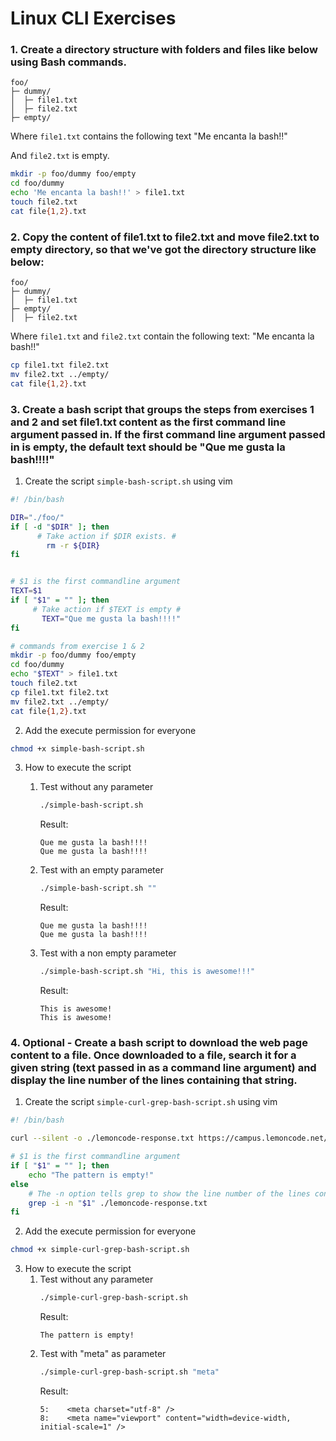 # Linux CLI Exercises

### 1. Create a directory structure with folders and files like below using Bash commands.

```
foo/
├─ dummy/
│  ├─ file1.txt
│  ├─ file2.txt
├─ empty/
```

Where `file1.txt` contains the following text "Me encanta la bash!!"

And `file2.txt` is empty.

```bash
mkdir -p foo/dummy foo/empty
cd foo/dummy
echo 'Me encanta la bash!!' > file1.txt
touch file2.txt
cat file{1,2}.txt
```

### 2. Copy the content of file1.txt to file2.txt and move file2.txt to empty directory, so that we've got the directory structure like below:


```
foo/
├─ dummy/
│  ├─ file1.txt
├─ empty/
│  ├─ file2.txt
```

Where `file1.txt` and `file2.txt` contain the following text: "Me encanta la bash!!"

```bash
cp file1.txt file2.txt
mv file2.txt ../empty/
cat file{1,2}.txt
```

### 3. Create a bash script that groups the steps from exercises 1 and 2 and set file1.txt content as the first command line argument passed in. If the first command line argument passed in is empty, the default text should be "Que me gusta la bash!!!!"

1. Create the script `simple-bash-script.sh` using vim
```bash
#! /bin/bash

DIR="./foo/"
if [ -d "$DIR" ]; then
	  # Take action if $DIR exists. #
	    rm -r ${DIR}
fi


# $1 is the first commandline argument
TEXT=$1
if [ "$1" = "" ]; then
	 # Take action if $TEXT is empty #
	   TEXT="Que me gusta la bash!!!!"       
fi

# commands from exercise 1 & 2 
mkdir -p foo/dummy foo/empty
cd foo/dummy
echo "$TEXT" > file1.txt
touch file2.txt
cp file1.txt file2.txt
mv file2.txt ../empty/
cat file{1,2}.txt
```

2. Add the execute permission for everyone 
```bash
chmod +x simple-bash-script.sh
```

3. How to execute the script
   1. Test without any parameter
      ```bash
      ./simple-bash-script.sh
      ```
      Result:
      ```
      Que me gusta la bash!!!!
      Que me gusta la bash!!!!
      ```
    2. Test with an empty parameter
        ```bash
        ./simple-bash-script.sh ""
        ```
        Result:
        ```
        Que me gusta la bash!!!!
        Que me gusta la bash!!!!
        ```

    3. Test with a non empty parameter
        ```bash
        ./simple-bash-script.sh "Hi, this is awesome!!!"
        ```
        Result:
        ```
        This is awesome!
        This is awesome!
        ```


### 4. Optional - Create a bash script to download the web page content to a file. Once downloaded to a file, search it for a given string (text passed in as a command line argument) and display the line number of the lines containing that string.

1. Create the script `simple-curl-grep-bash-script.sh` using vim
```bash
#! /bin/bash

curl --silent -o ./lemoncode-response.txt https://campus.lemoncode.net/

# $1 is the first commandline argument
if [ "$1" = "" ]; then
	echo "The pattern is empty!"
else
	# The -n option tells grep to show the line number of the lines containing a string that matches a pattern
	grep -i -n "$1" ./lemoncode-response.txt
fi
```

2. Add the execute permission for everyone 
```bash
chmod +x simple-curl-grep-bash-script.sh
```

3. How to execute the script
   1. Test without any parameter
      ```bash
      ./simple-curl-grep-bash-script.sh
      ```
      Result:
      ```
      The pattern is empty!
      ```
   2. Test with "meta" as parameter
      ```bash
      ./simple-curl-grep-bash-script.sh "meta"
      ```
      Result:
      ```
      5:    <meta charset="utf-8" />
      8:    <meta name="viewport" content="width=device-width, initial-scale=1" />
      ```